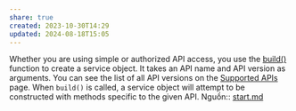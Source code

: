 ```yaml
---
share: true
created: 2023-10-30T14:29
updated: 2024-08-18T15:05
---
```

Whether you are using simple or authorized API access, you use the [build()](http://googleapis.github.io/google-api-python-client/docs/epy/googleapiclient.discovery-module.html#build) function to create a service object. It takes an API name and API version as arguments. You can see the list of all API versions on the [Supported APIs](https://github.com/googleapis/google-api-python-client/blob/main/docs/dyn/index.md) page. When `build()` is called, a service object will attempt to be constructed with methods specific to the given API.
Nguồn:: [start.md](https://github.com/googleapis/google-api-python-client/blob/main/docs/start.md#build-the-service-object)